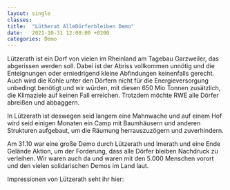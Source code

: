 ```yaml
---
layout: single
classes: 
title:  "Lütherat AlleDörferbleiben Demo"
date:   2021-10-31 12:00:00 +0200
categories: Demo
---
```


Lützerath ist ein Dorf von vielen im Rheinland am Tagebau Garzweiler, das abgerissen werden soll. Dabei ist der Abriss vollkommen unnötig und die Enteignungen oder erniedrigend kleine Abfindungen keinenfalls gerecht. Auch wird die Kohle unter den Dörfern nicht für die Energieversorgung unbedingt benötigt und wir würden, mit diesen 650 Mio Tonnen zusätzlich, die Klimaziele auf keinen Fall erreichen. Trotzdem möchte RWE alle Dörfer abreißen und abbaggern. 
<br>
<p> </p>
In Lützerath ist deswegen seid langem eine Mahnwache und auf einem Hof wird seid einigen Monaten ein Camp mit Baumhäusern und anderen Strukturen aufgebaut, um die Räumung herrauszuzögern und zuverhindern. 
<br>
<p> </p>
Am 31.10 war eine große Demo durch Lützerath und Imerath und eine Ende Gelände Aktion, um der Forderung, dass alle Dörfer bleiben Nachdruck zu verleihen. Wir waren auch da und waren mit den 5.000 Menschen vorort und den vielen solidarischen Demos im Land laut. 
<br>
<p> </p>
Impressionen von Lützerath seht ihr hier: <br>

